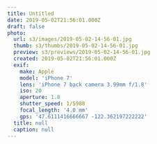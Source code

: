```yaml
---
title: Untitled
date: 2019-05-02T21:56:01.000Z
draft: false
photo:
  url: s3/images/2019-05-02-14-56-01.jpg
  thumb: s3/thumbs/2019-05-02-14-56-01.jpg
  preview: s3/previews/2019-05-02-14-56-01.jpg
  created: 2019-05-02T21:56:01.000Z
  exif:
    make: Apple
    model: 'iPhone 7'
    lens: 'iPhone 7 back camera 3.99mm f/1.8'
    iso: 20
    aperture: 1.8
    shutter_speed: 1/5988
    focal_length: '4.0 mm'
    gps: '47.6111416666667 -122.362197222222'
  title: null
  caption: null
---
```

